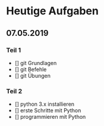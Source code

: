 # Heutige Aufgaben
## 07.05.2019

### Teil 1
 - [] git Grundlagen
 - [] git Befehle
 - [] git Übungen

### Teil 2
 - [] python 3.x installieren
 - [] erste Schritte mit Python
 - [] programmieren mit Python
